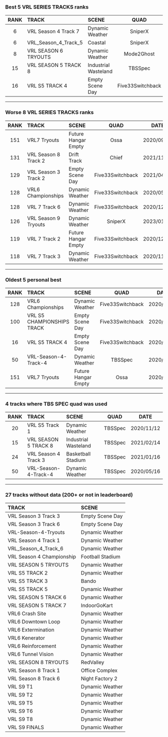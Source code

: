 ### Best 5 VRL SERIES TRACKS ranks
|RANK|TRACK|SCENE|QUAD|DATE|
|:---:|:---|:---|:---:|:---:|
|6|VRL Season 4 Track 7|Dynamic Weather|SniperX|2022/02/04|
|6|VRL_Season_4_Track_5|Coastal|SniperX|2022/01/30|
|8|VRL SEASON 6 TRYOUTS|Dynamic Weather|Mode2Ghost|2021/09/12|
|15|VRL SEASON 5 TRACK 8|Industrial Wasteland|TBSSpec|2021/02/14|
|16|VRL S5 TRACK 4|Empty Scene Day|Five33Switchback|2020/05/10|
---
### Worse 8 VRL SERIES TRACKS ranks
|RANK|TRACK|SCENE|QUAD|DATE|
|:---:|:---|:---|:---:|:---:|
|151|VRL7 Tryouts|Future Hangar Empty|Ossa|2020/09/14|
|131|VRL Season 8 Track 2|Drift Track|Chief|2021/11/19|
|129|VRL Season 3 Track 2|Empty Scene Day|Five33Switchback|2021/04/07|
|128|VRL6 Championships|Dynamic Weather|Five33Switchback|2020/05/02|
|128|VRL 7 Track 6|Dynamic Weather|Five33Switchback|2020/12/14|
|126|VRL Season 9 Tryouts|Dynamic Weather|SniperX|2023/01/05|
|119|VRL 7 Track 2|Future Hangar Empty|Five33Switchback|2020/12/28|
|118|VRL 7 Track 3|Dynamic Weather|Five33Switchback|2020/11/15|
---
### Oldest 5 personal best
|RANK|TRACK|SCENE|QUAD|DATE|
|:---:|:---|:---|:---:|:---:|
|128|VRL6 Championships|Dynamic Weather|Five33Switchback|2020/05/02|
|100|VRL S5 CHAMPIONSHIPS TRACK|Empty Scene Day|Five33Switchback|2020/05/10|
|16|VRL S5 TRACK 4|Empty Scene Day|Five33Switchback|2020/05/10|
|50|VRL-Season-4-Track-4|Dynamic Weather|TBSSpec|2020/05/16|
|151|VRL7 Tryouts|Future Hangar Empty|Ossa|2020/09/14|
---
### 4 tracks where TBS SPEC quad was used
|RANK|TRACK|SCENE|QUAD|DATE|
|:---:|:---|:---|:---:|:---:|
|20|VRL S5 Track 1|Dynamic Weather|TBSSpec|2020/11/12|
|15|VRL SEASON 5 TRACK 8|Industrial Wasteland|TBSSpec|2021/02/14|
|24|VRL Season 4 Track 3|Basketball Stadium|TBSSpec|2021/01/16|
|50|VRL-Season-4-Track-4|Dynamic Weather|TBSSpec|2020/05/16|
---
### 27 tracks without data (200+ or not in leaderboard)
|TRACK|SCENE|
|:---|:---|
|VRL Season 3 Track 3|Empty Scene Day|
|VRL Season 3 Track 6|Empty Scene Day|
|VRL-Season-4-Tryouts|Dynamic Weather|
|VRL Season 4 Track 1|Dynamic Weather|
|VRL_Season_4_Track_6|Dynamic Weather|
|VRL Season 4 Championship|Football Stadium|
|VRL SEASON 5 TRYOUTS|Dynamic Weather|
|VRL S5 TRACK 2|Dynamic Weather|
|VRL S5 TRACK 3|Bando|
|VRL S5 TRACK 5|Dynamic Weather|
|VRL SEASON 5 TRACK 6|Dynamic Weather|
|VRL SEASON 5 TRACK 7|IndoorGoKart|
|VRL6 Crash Site|Dynamic Weather|
|VRL6 Downtown Loop|Dynamic Weather|
|VRL6 Extermination|Dynamic Weather|
|VRL6 Kenerator|Dynamic Weather|
|VRL6 Reinforcement|Dynamic Weather|
|VRL6 Tunnel Vision|Dynamic Weather|
|VRL SEASON 8 TRYOUTS|RedValley|
|VRL Season 8 Track 1|Office Complex|
|VRL Season 8 Track 6|Night Factory 2|
|VRL S9 T1|Dynamic Weather|
|VRL S9 T2|Dynamic Weather|
|VRL S9 T5|Dynamic Weather|
|VRL S9 T6|Dynamic Weather|
|VRL S9 T8|Dynamic Weather|
|VRL S9 FINALS|Dynamic Weather|
